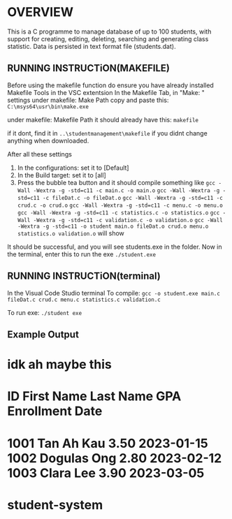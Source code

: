 # OVERVIEW

This is a C programme to manage database of up to 100 students, with support for creating, editing, deleting, searching and generating class statistic. Data is persisted in text format file (students.dat).

## RUNNING INSTRUCTiON(MAKEFILE)
Before using the makefile function 
do ensure you have already installed Makefile Tools in the VSC extentsion
In the Makefile Tab, in "Make: " settings
under makefile: Make Path
copy and paste this:
```C:\msys64\usr\bin\make.exe```

under makefile: Makefile Path
it should already have this:
```makefile```

if it dont, find it in ```..\studentmanagement\makefile``` if you didnt change anything when downloaded.

After all these settings
1. In the configurations: set it to [Default]
2. In the Build target: set it to [all]
3. Press the bubble tea button and it should compile
something like
```gcc -Wall -Wextra -g -std=c11 -c main.c -o main.o```
```gcc -Wall -Wextra -g -std=c11 -c fileDat.c -o fileDat.o```
```gcc -Wall -Wextra -g -std=c11 -c crud.c -o crud.o```
```gcc -Wall -Wextra -g -std=c11 -c menu.c -o menu.o```
```gcc -Wall -Wextra -g -std=c11 -c statistics.c -o statistics.o```
```gcc -Wall -Wextra -g -std=c11 -c validation.c -o validation.o```
```gcc -Wall -Wextra -g -std=c11 -o student main.o fileDat.o crud.o menu.o statistics.o validation.o```
will show

It should be successful, and you will see students.exe in the folder.
Now in the terminal, enter this to run the exe
```./student.exe```

## RUNNING INSTRUCTiON(terminal)
In the Visual Code Studio terminal
To compile:
```gcc -o student.exe main.c fileDat.c crud.c menu.c statistics.c validation.c```

To run exe:
```./student exe```

## Example Output
idk ah maybe this
=========================================================
ID       First Name   Last Name   GPA   Enrollment Date
=========================================================
1001     Tan          Ah Kau        3.50  2023-01-15
1002     Dogulas      Ong           2.80  2023-02-12
1003     Clara        Lee           3.90  2023-03-05
=========================================================

# student-system
